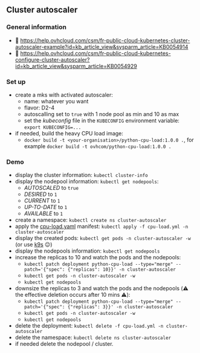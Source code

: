 ## Cluster autoscaler

### General information
 - 🔗 https://help.ovhcloud.com/csm/fr-public-cloud-kubernetes-cluster-autoscaler-example?id=kb_article_view&sysparm_article=KB0054914
 - 🔗 https://help.ovhcloud.com/csm/fr-public-cloud-kubernetes-configure-cluster-autoscaler?id=kb_article_view&sysparm_article=KB0054929

### Set up
 - create a mks with activated autoscaler:
   - name: whatever you want
   - flavor: D2-4
   - autoscalling set to `true` with 1 node pool as min and 10 as max
   - set the _kubeconfig_ file in the `KUBECONFIG` environment variable: `export KUBECONFIG=...`
 - if needed, build the heavy CPU load image:
   - `docker build -t <your-organisation>/python-cpu-load:1.0.0 .`, for example `docker build -t ovhcom/python-cpu-load:1.0.0 .`

### Demo
  - display the cluster information: `kubectl cluster-info`
  - display the nodepool information: `kubectl get nodepools`:
    - _AUTOSCALED_ to `true`
    - _DESIRED_ to `1`
    - _CURRENT_ to `1`
    - _UP-TO-DATE_ to `1`
    - _AVAILABLE_ to `1`      
  - create a namespace: `kubectl create ns cluster-autoscaler`
  - apply the [cpu-load.yaml](cpu-load.yaml) manifest: `kubectl apply -f cpu-load.yml -n cluster-autoscaler`
  - display the created pods: `kubectl get pods -n cluster-autoscaler -w` (or use [k9s](https://k9scli.io/) 😉)
  - display the nodepools information: `kubectl get nodepools`
  - increase the replicas to 10 and watch the pods and the nodepools:
    - `kubectl patch deployment python-cpu-load --type="merge" --patch='{"spec": {"replicas": 10}}' -n cluster-autoscaler`
    - `kubectl get pods -n cluster-autoscaler -w`
    - `kubectl get nodepools`
  - downsize the replicas to 3 and watch the pods and the nodepools (⚠️ the effective deletion occurs after 10 mins ⚠️):
    - `kubectl patch deployment python-cpu-load --type="merge" --patch='{"spec": {"replicas": 3}}' -n cluster-autoscaler`
    - `kubectl get pods -n cluster-autoscaler -w`
    - `kubectl get nodepools`
  - delete the deployment: `kubectl delete -f cpu-load.yml -n cluster-autoscaler`
  - delete the namespace: `kubectl delete ns cluster-autoscaler`
  - if needed delete the nodepool / cluster.